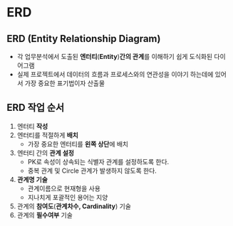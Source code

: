 # ERD

## ERD (Entity Relationship Diagram)

- 각 업무분석에서 도출된 **엔터티**(**Entity**)**간의 관계**를 이해하기 쉽게 도식화된 다이어그램
- 실제 프로젝트에서 데이터의 흐름과 프로세스와의 연관성을 이야기 하는데에 있어서 가장 중요한 표기법이자 산출물

## ERD 작업 순서

1. 엔터티 **작성**
2. 엔터티를 적절하게 **배치**
    - 가장 중요한 엔터티를 **왼쪽 상단**에 배치
3. 엔터티 간의 **관계 설정**
    - PK로 속성이 상속되는 식별자 관계를 설정하도록 한다.
    - 중복 관계 및 Circle 관계가 발생하지 않도록 한다.
4. **관계명 기술**
    - 관계이름으로 현재형을 사용
    - 지나치게 포괄적인 용어는 지양
5. 관계의 **참여도**(**관계차수, Cardinality**) 기술
6. 관계의 **필수여부** 기술